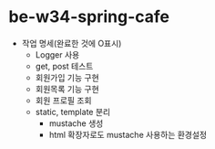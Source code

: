 # be-w34-spring-cafe
* 작업 명세(완료한 것에 O표시)
  * Logger 사용
  * get, post 테스트
  * 회원가입 기능 구현
  * 회원목록 기능 구현
  * 회원 프로필 조회
  * static, template 분리
    * mustache 생성
    * html 확장자로도 mustache 사용하는 환경설정
